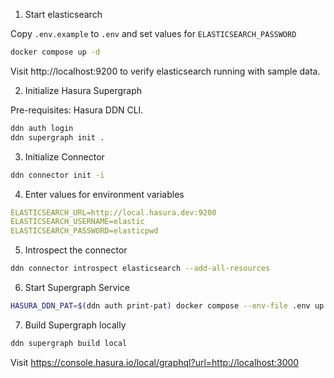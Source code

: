 1. Start elasticsearch 

Copy `.env.example` to `.env` and set values for `ELASTICSEARCH_PASSWORD`

```bash
docker compose up -d
```

Visit http://localhost:9200 to verify elasticsearch running with sample data.

2. Initialize Hasura Supergraph

Pre-requisites: Hasura DDN CLI.

```bash
ddn auth login
ddn supergraph init .
```

3. Initialize Connector

```bash
ddn connector init -i
```

4. Enter values for environment variables

```yaml
ELASTICSEARCH_URL=http://local.hasura.dev:9200
ELASTICSEARCH_USERNAME=elastic
ELASTICSEARCH_PASSWORD=elasticpwd
```

5. Introspect the connector

```bash
ddn connector introspect elasticsearch --add-all-resources
```

6. Start Supergraph Service

```bash
HASURA_DDN_PAT=$(ddn auth print-pat) docker compose --env-file .env up --build --pull=always --watch
```

7. Build Supergraph locally

```bash
ddn supergraph build local
```

Visit https://console.hasura.io/local/graphql?url=http://localhost:3000